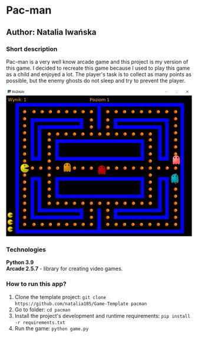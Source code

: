 # Pac-man
## Author: Natalia Iwańska

### Short description
Pac-man is a very well know arcade game and this project is my version of this game. I decided to recreate this game because I used to play this game as a child and enjoyed a lot. The player's task is to collect as many points as possible, but the enemy ghosts do not sleep and try to prevent the player.

![Screen example](/images/example.png)

### Technologies
**Python 3.9**  
**Arcade 2.5.7** - library for creating video games.

### How to run this app?
1. Clone the template project: 
`git clone  https://github.com/natalia185/Game-Template pacman`
2. Go to folder:
`cd pacman `
3. Install the project's development and runtime requirements:
`pip install -r requirements.txt`
4. Run the game:
`python game.py `